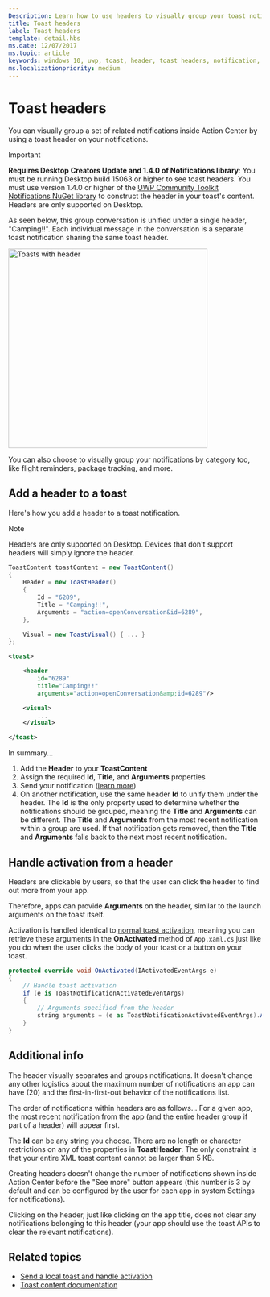 ```yaml
---
Description: Learn how to use headers to visually group your toast notifications in Action Center.
title: Toast headers
label: Toast headers
template: detail.hbs
ms.date: 12/07/2017
ms.topic: article
keywords: windows 10, uwp, toast, header, toast headers, notification, group toasts, Action Center
ms.localizationpriority: medium
---
```

# Toast headers

You can visually group a set of related notifications inside Action Center by using a toast header on your notifications.

> [!IMPORTANT]
> **Requires Desktop Creators Update and 1.4.0 of Notifications library**: You must be running Desktop build 15063 or higher to see toast headers. You must use version 1.4.0 or higher of the [UWP Community Toolkit Notifications NuGet library](https://www.nuget.org/packages/Microsoft.Toolkit.Uwp.Notifications/) to construct the header in your toast's content. Headers are only supported on Desktop.

As seen below, this group conversation is unified under a single header, "Camping!!". Each individual message in the conversation is a separate toast notification sharing the same toast header.

<img alt="Toasts with header" src="images/toast-headers-action-center.png" width="396"/>

You can also choose to visually group your notifications by category too, like flight reminders, package tracking, and more.

## Add a header to a toast

Here's how you add a header to a toast notification.

> [!NOTE]
> Headers are only supported on Desktop. Devices that don't support headers will simply ignore the header.

```csharp
ToastContent toastContent = new ToastContent()
{
    Header = new ToastHeader()
    {
        Id = "6289",
        Title = "Camping!!",
        Arguments = "action=openConversation&id=6289",
    },

    Visual = new ToastVisual() { ... }
};
```

```xml
<toast>

    <header
        id="6289"
        title="Camping!!"
        arguments="action=openConversation&amp;id=6289"/>

    <visual>
        ...
    </visual>

</toast>
```

In summary...

1. Add the **Header** to your **ToastContent**
2. Assign the required **Id**, **Title**, and **Arguments** properties
3. Send your notification ([learn more](send-local-toast.md))
4. On another notification, use the same header **Id** to unify them under the header. The **Id** is the only property used to determine whether the notifications should be grouped, meaning the **Title** and **Arguments** can be different. The **Title** and **Arguments** from the most recent notification within a group are used. If that notification gets removed, then the **Title** and **Arguments** falls back to the next most recent notification.


## Handle activation from a header

Headers are clickable by users, so that the user can click the header to find out more from your app.

Therefore, apps can provide **Arguments** on the header, similar to the launch arguments on the toast itself.

Activation is handled identical to [normal toast activation](send-local-toast.md#activation-handling), meaning you can retrieve these arguments in the **OnActivated** method of `App.xaml.cs` just like you do when the user clicks the body of your toast or a button on your toast.

```csharp
protected override void OnActivated(IActivatedEventArgs e)
{
    // Handle toast activation
    if (e is ToastNotificationActivatedEventArgs)
    {
        // Arguments specified from the header
        string arguments = (e as ToastNotificationActivatedEventArgs).Argument;
    }
}
```


## Additional info

The header visually separates and groups notifications. It doesn't change any other logistics about the maximum number of notifications an app can have (20) and the first-in-first-out behavior of the notifications list.

The order of notifications within headers are as follows... For a given app, the most recent notification from the app (and the entire header group if part of a header) will appear first.

The **Id** can be any string you choose. There are no length or character restrictions on any of the properties in **ToastHeader**. The only constraint is that your entire XML toast content cannot be larger than 5 KB.

Creating headers doesn't change the number of notifications shown inside Action Center before the "See more" button appears (this number is 3 by default and can be configured by the user for each app in system Settings for notifications).

Clicking on the header, just like clicking on the app title, does not clear any notifications belonging to this header (your app should use the toast APIs to clear the relevant notifications).


## Related topics

- [Send a local toast and handle activation](send-local-toast.md)
- [Toast content documentation](adaptive-interactive-toasts.md)

